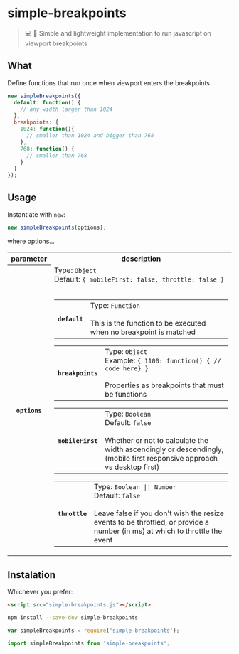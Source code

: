 # simple-breakpoints
> 💻 📲  Simple and lightweight implementation to run javascript on viewport breakpoints

## What
Define functions that run once when viewport enters the breakpoints 
```js
new simpleBreakpoints({
  default: function() {
    // any width larger than 1024
  },
  breakpoints: {
    1024: function(){
      // smaller than 1024 and bigger than 768  
    },
    768: function() {
      // smaller than 768
    }
  }
});
```

## Usage
Instantiate with `new`:
```js
new simpleBreakpoints(options);
```
where options...
<table>
    <tr>
        <th>parameter</th>
        <th>description</th>
    </tr>
    <tr>
        <th><code>options</code></th>
        <td>
            Type: <code>Object</code><br>
            Default: <code>{ mobileFirst: false, throttle: false }</code><br><br>
            <table>
                <tr>
                    <th><code>default</code></th>
                    <td>
                        Type: <code>Function</code><br><br>
                        This is the function to be executed when no breakpoint is matched
                    </td>
                </tr>
            </table>
            <table>
                <tr>
                    <th><code>breakpoints</code></th>
                    <td>
                        Type: <code>Object</code><br>
                        Example: <code>{ 1100: function() { // code here} }</code><br><br>
                        Properties as breakpoints that must be functions
                    </td>
                </tr>
            </table>
            <table>
                <tr>
                    <th><code>mobileFirst</code></th>
                    <td>
                        Type: <code>Boolean</code><br>
                        Default: <code>false</code><br><br>
                        Whether or not to calculate the width ascendingly or descendingly,
                        (mobile first responsive approach vs desktop first)
                    </td>
                </tr>
            </table>
            <table>
                <tr>
                    <th><code>throttle</code></th>
                    <td>
                        Type: <code>Boolean || Number</code><br>
                        Default: <code>false</code><br><br>
                        Leave false if you don't wish the resize events to be throttled, or provide a number (in ms) at which to throttle the event
                    </td>
                </tr>
            </table>
        </td>
    </tr>
</table>


## Instalation
Whichever you prefer:
```html
<script src="simple-breakpoints.js"></script>
```
```sh
npm install --save-dev simple-breakpoints
```
```js
var simpleBreakpoints = require('simple-breakpoints');
```
```js
import simpleBreakpoints from 'simple-breakpoints';
```
